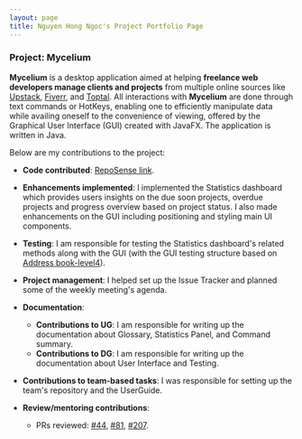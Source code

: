```yaml
---
layout: page
title: Nguyen Hong Ngoc's Project Portfolio Page
---
```


### Project: Mycelium

**Mycelium** is a desktop application aimed at helping **freelance web developers
manage clients and projects** from multiple online sources like [Upstack](https://upstackhq.com/),
[Fiverr](https://www.fiverr.com/), and [Toptal](https://www.toptal.com/). All interactions
with **Mycelium** are done through text commands or HotKeys, enabling one to efficiently
manipulate data while availing oneself to the convenience of viewing, offered by the
Graphical User Interface (GUI) created with JavaFX. The application is written in Java. 

Below are my contributions to the project: 

* **Code contributed**: [RepoSense link](https://nus-cs2103-ay2223s2.github.io/tp-dashboard/?search=&sort=groupTitle&sortWithin=title&timeframe=commit&mergegroup=&groupSelect=groupByRepos&breakdown=true&checkedFileTypes=docs~functional-code~test-code~other&since=2023-02-17&tabOpen=true&tabType=authorship&zFR=false&tabAuthor=RubyNguyen07&tabRepo=AY2223S2-CS2103T-W14-1%2Ftp%5Bmaster%5D&authorshipIsMergeGroup=false&authorshipFileTypes=docs~functional-code~test-code~other&authorshipIsBinaryFileTypeChecked=false&authorshipIsIgnoredFilesChecked=false).

* **Enhancements implemented**: I implemented the Statistics dashboard which provides users insights on 
the due soon projects, overdue projects and progress overview based on project status. I also made enhancements
on the GUI including positioning and styling main UI components.

* **Testing**: I am responsible for testing the Statistics dashboard's related methods along with the GUI (with the 
GUI testing structure based on [Address book-level4](https://github.com/se-edu/addressbook-level4)). 

* **Project management**: I helped set up the Issue Tracker and planned some of the weekly meeting's agenda. 

* **Documentation**:
    * **Contributions to UG**: I am responsible for writing up the documentation about Glossary, Statistics Panel, and 
  Command summary. 
    * **Contributions to DG**: I am responsible for writing up the documentation about User Interface and Testing. 

* **Contributions to team-based tasks**: I was responsible for setting up the team's repository and the UserGuide. 

* **Review/mentoring contributions**: 
  * PRs reviewed: [#44](https://github.com/AY2223S2-CS2103T-W14-1/tp/pull/44), [#81](https://github.com/AY2223S2-CS2103T-W14-1/tp/pull/81), [#207](https://github.com/AY2223S2-CS2103T-W14-1/tp/pull/207).
